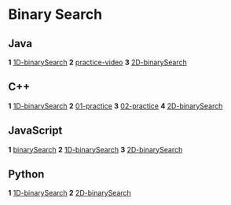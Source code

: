 # Binary Search
## Java
**1** [1D-binarySearch](https://youtu.be/f6UU7V3szVw?si=sEG0XHAKh-Yda7mA)
**2** [practice-video](https://youtu.be/W9QJ8HaRvJQ?si=Q4o9Zzd8aIVCXkN0)
**3** [2D-binarySearch](https://youtu.be/enI_KyGLYPo?si=DqMGg1td24W7DbFh)

## C++
**1** [1D-binarySearch](https://youtu.be/0Hwpzd-bSck?si=LbkZGJ-6Hlh82hKV)
**2** [01-practice](https://youtu.be/740PMblqK6o?si=gssSdtsnXWSt7UB-)
**3** [02-practice](https://youtu.be/740PMblqK6o?si=gssSdtsnXWSt7UB-)
**4** [2D-binarySearch](https://youtu.be/BA1ppstdJi8?si=dI2h_SFuaZ4Pi7Js)

## JavaScript
**1** [binarySearch](https://youtu.be/oVj5ZvZd-cU?si=H5PaTEqIROCaC-y5)
**2** [1D-binarySearch](https://youtu.be/oVj5ZvZd-cU?si=zB_Rr-EM1hiLnYyx)
**3** [2D-binarySearch](https://youtu.be/4UUIbkwkzGQ?si=JOopxj8UNJ-lNHW1)

## Python
**1** [1D-binarySearch](https://youtu.be/GnZ9ppr_zaI?si=7F-XmCt_GaI2A-6X)
**2** [2D-binarySearch](https://youtu.be/Ber2pi2C0j0?si=6IobTJeDzKsa-vjq)
